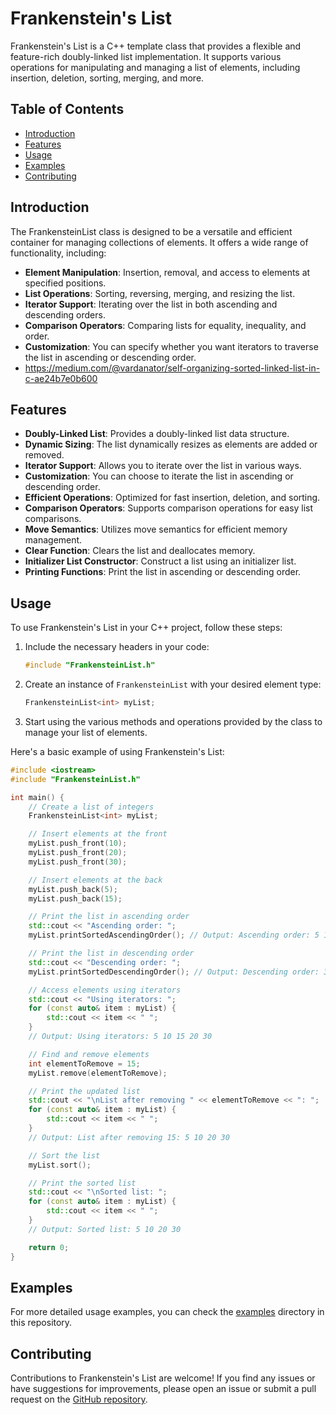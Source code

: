 # Frankenstein's List

Frankenstein's List is a C++ template class that provides a flexible and feature-rich doubly-linked list implementation. It supports various operations for manipulating and managing a list of elements, including insertion, deletion, sorting, merging, and more.

## Table of Contents
- [Introduction](#introduction)
- [Features](#features)
- [Usage](#usage)
- [Examples](#examples)
- [Contributing](#contributing)


## Introduction

The FrankensteinList class is designed to be a versatile and efficient container for managing collections of elements. It offers a wide range of functionality, including:

- **Element Manipulation**: Insertion, removal, and access to elements at specified positions.
- **List Operations**: Sorting, reversing, merging, and resizing the list.
- **Iterator Support**: Iterating over the list in both ascending and descending orders.
- **Comparison Operators**: Comparing lists for equality, inequality, and order.
- **Customization**: You can specify whether you want iterators to traverse the list in ascending or descending order.
- https://medium.com/@vardanator/self-organizing-sorted-linked-list-in-c-ae24b7e0b600
  
## Features

- **Doubly-Linked List**: Provides a doubly-linked list data structure.
- **Dynamic Sizing**: The list dynamically resizes as elements are added or removed.
- **Iterator Support**: Allows you to iterate over the list in various ways.
- **Customization**: You can choose to iterate the list in ascending or descending order.
- **Efficient Operations**: Optimized for fast insertion, deletion, and sorting.
- **Comparison Operators**: Supports comparison operations for easy list comparisons.
- **Move Semantics**: Utilizes move semantics for efficient memory management.
- **Clear Function**: Clears the list and deallocates memory.
- **Initializer List Constructor**: Construct a list using an initializer list.
- **Printing Functions**: Print the list in ascending or descending order.

## Usage

To use Frankenstein's List in your C++ project, follow these steps:

1. Include the necessary headers in your code:

   ```cpp
   #include "FrankensteinList.h"
   ```

2. Create an instance of `FrankensteinList` with your desired element type:

   ```cpp
   FrankensteinList<int> myList;
   ```

3. Start using the various methods and operations provided by the class to manage your list of elements.

Here's a basic example of using Frankenstein's List:

```cpp
#include <iostream>
#include "FrankensteinList.h"

int main() {
    // Create a list of integers
    FrankensteinList<int> myList;

    // Insert elements at the front
    myList.push_front(10);
    myList.push_front(20);
    myList.push_front(30);

    // Insert elements at the back
    myList.push_back(5);
    myList.push_back(15);

    // Print the list in ascending order
    std::cout << "Ascending order: ";
    myList.printSortedAscendingOrder(); // Output: Ascending order: 5 10 15 20 30

    // Print the list in descending order
    std::cout << "Descending order: ";
    myList.printSortedDescendingOrder(); // Output: Descending order: 30 20 15 10 5

    // Access elements using iterators
    std::cout << "Using iterators: ";
    for (const auto& item : myList) {
        std::cout << item << " ";
    }
    // Output: Using iterators: 5 10 15 20 30

    // Find and remove elements
    int elementToRemove = 15;
    myList.remove(elementToRemove);

    // Print the updated list
    std::cout << "\nList after removing " << elementToRemove << ": ";
    for (const auto& item : myList) {
        std::cout << item << " ";
    }
    // Output: List after removing 15: 5 10 20 30

    // Sort the list
    myList.sort();

    // Print the sorted list
    std::cout << "\nSorted list: ";
    for (const auto& item : myList) {
        std::cout << item << " ";
    }
    // Output: Sorted list: 5 10 20 30

    return 0;
}

```

## Examples

For more detailed usage examples, you can check the [examples](examples/) directory in this repository.

## Contributing

Contributions to Frankenstein's List are welcome! If you find any issues or have suggestions for improvements, please open an issue or submit a pull request on the [GitHub repository](https://github.com/your-repo-url).

